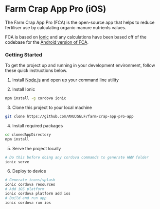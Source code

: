 # Farm Crap App Pro (iOS)

The Farm Crap App Pro (FCA) is the open-source app that helps to reduce fertiliser use by calculating organic manure nutrients values.

FCA is based on [Ionic](http://ionicframework.com/) and any calculations have been based off of the codebase for the [Android version of FCA](https://github.com/fo-am/crapapppro).

### Getting Started

To get the project up and running in your development environment, follow these quick instructions below.

1. Install [Node.js](https://nodejs.org) and open up your command line utility

2. Install Ionic
```bash
npm install -g cordova ionic
```

3. Clone this project to your local machine
```bash
git clone https://github.com/ANUJSELF/farm-crap-app-pro-app
```

4. Install required packages
```bash
cd clonedAppDirectory
npm install
```

5. Serve the project locally
```bash
# Do this before doing any cordova commands to generate WWW folder
ionic serve
```

6. Deploy to device
```bash
# Generate icons/splash
ionic cordova resources 
# Add iOS platform
ionic cordova platform add ios
# Build and run app
ionic cordova run ios
